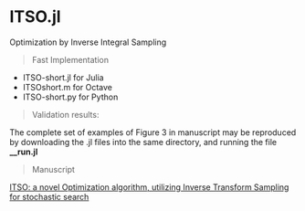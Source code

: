 # ITSO.jl
Optimization by Inverse Integral Sampling

>Fast Implementation

* ITSO-short.jl for Julia
* ITSOshort.m for Octave
* ITSO-short.py for Python

>Validation results:

The complete set of examples of Figure 3 in manuscript may be reproduced by downloading the .jl files into the same directory, and running the file **__run.jl**

>Manuscript

[ITSO: a novel Optimization algorithm, utilizing Inverse Transform Sampling for stochastic search](https://arxiv.org/abs/2001.02500)
